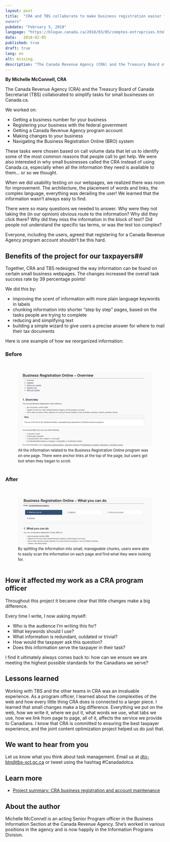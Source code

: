 ```yaml
---
layout: post
title:  "CRA and TBS collaborate to make business registration easier for Canadian business
owners"
pubdate: "February 5, 2018"
langpage: "https://blogue.canada.ca/2018/03/05/comptes-entreprises.html"
date:   2018-02-05
published: true
draft: true
lang: en
alt: missing.
description: "The Canada Revenue Agency (CRA) and the Treasury Board of Canada Secretariat (TBS) collaborated to simplify tasks for small businesses on Canada.ca. These tasks were chosen based on call volume data that let us to identify some of the most common reasons that people call to get help."
---
```


**By Michelle McConnell, CRA**

The Canada Revenue Agency (CRA) and the Treasury Board of Canada Secretariat (TBS) collaborated to simplify tasks for small businesses on Canada.ca.

We worked on:

* Getting a business number for your business
* Registering your business with the federal government
* Getting a Canada Revenue Agency program account
* Making changes to your business
* Navigating the Business Registration Online (BRO) system


These tasks were chosen based on call volume data that let us to identify some of the most common reasons that people call to get help. We were also interested in why small businesses called the CRA instead of using Canada.ca, especially when all the information they need is available to them… or so we thought.

When we did usability testing on our webpages, we realized there was room for improvement. The architecture, the placement of words and links, the complex language, everything was derailing the user! We learned that the information wasn’t always easy to find.

There were so many questions we needed to answer. Why were they not taking the (in our opinion) obvious route to the information? Why did they click there? Why did they miss the information in the block of text? Did people not understand the specific tax terms, or was the text too complex?

Everyone, including the users, agreed that registering for a Canada Revenue Agency program account shouldn’t be this hard.


## Benefits of the project for our taxpayers##

Together, CRA and TBS redesigned the way information can be found on certain small business webpages. The changes increased the overall task success rate by 39 percentage points!

We did this by:

* improving the scent of information with more plain language keywords in labels
* chunking information into shorter “step by step” pages, based on the tasks people are trying to complete
* reducing and simplifying text
* building a simple wizard to give users a precise answer for where to mail their tax documents


Here is one example of how we reorganized information:

### Before ###


 <br>
<figure>
<img class="img-responsive" alt="MISSING."
 src="/images/business-account/before-BRO.jpg"/>
<br>
<figcaption><small>All the information related to the Business Registration Online program was on one page. There were anchor links at the top of the page, but users got lost when they began to scroll.</small></figcaption>
<br>
</figure>


### After ###

<br>
<figure>
<img class="img-responsive" alt="MISSING."
src="/images/business-account/after-BRO.jpg"/>
<br>
<figcaption><small>By splitting the information into small, manageable chunks, users were able to easily scan the information on each page and find what they were looking for.</small></figcaption>
<br>
</figure>


## How it affected my work as a CRA program officer ##

Throughout this project it became clear that little changes make a big difference.

Every time I write, I now asking myself:

* Who is the audience I’m writing this for?
* What keywords should I use?
* What information is redundant, outdated or trivial?
* How would the taxpayer ask this question?
* Does this information serve the taxpayer in their task?

I find it ultimately always comes back to: how can we ensure we are meeting the highest possible standards for the Canadians we serve?

## Lessons learned ##

Working with TBS and the other teams in CRA was an invaluable experience. As a program officer, I learned about the complexities of the web and how every little thing CRA does is connected to a larger piece. I learned that small changes make a big difference. Everything we put on the web, how we write it, where we put it, what words we use, what tabs we use, how we link from page to page, all of it, affects the service we provide to Canadians. I know that CRA is committed to ensuring the best taxpayer experience, and the joint content optimization project helped us do just that.


## We want to hear from you ##
Let us know what you think about task management. Email us at [dto-btn@tbs-sct.gc.ca](mailto:dto-btn@tbs-sct.gc.ca) or tweet using the hashtag #Canadadotca.

## Learn more

* [Project summary: CRA business registration and account maintenance](https://blog.canada.ca/research-summaries/business-account-research-summary.html)

## About the author ##

Michelle McConnell is an acting Senior Program officer in the Business Information Section at the Canada Revenue Agency. She’s worked in various positions in the agency and is now happily in the Information Programs Division.
